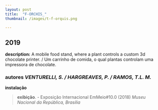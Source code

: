```yaml
---
layout: post
title:  "F-ORCHIS_"
thumbnail: /images/t-f-orquis.png

---
```


2019
------
**description:** A mobile food stand, where a plant controls a custom 3d chocolate printer. / Um carrinho de comida, o qual plantas controlam uma impressora de chocolate.
### **autores** *VENTURELLI, S. / HARGREAVES, P. / RAMOS, T.L. M.*
**instalação**
<!-- ![My helpful screenshot](/images/prece.jpeg)
 -->
>**exibição**. - Exposição Internacional EmMeio#10.0 (2018) *Museu Nacional da República, Brasília*

